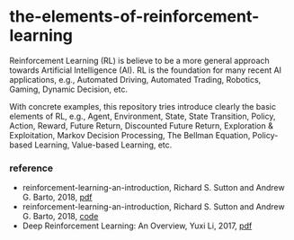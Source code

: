 # the-elements-of-reinforcement-learning
Reinforcement Learning (RL) is believe to be a more general approach towards Artificial Intelligence (AI). RL is the foundation for many recent AI applications, e.g., Automated Driving, Automated Trading, Robotics, Gaming, Dynamic Decision, etc. 

With concrete examples, this repository tries introduce clearly the basic elements of RL, e.g., Agent, Environment, State, State Transition, Policy, Action, Reward, Future Return, Discounted Future Return, Exploration &amp; Exploitation, Markov Decision Processing, The Bellman Equation, Policy-based Learning, Value-based Learning, etc. 

### reference
* reinforcement-learning-an-introduction, Richard S. Sutton and Andrew G. Barto, 2018, [pdf](https://drive.google.com/file/d/1xeUDVGWGUUv1-ccUMAZHJLej2C7aAFWY/view) 
* reinforcement-learning-an-introduction, Richard S. Sutton and Andrew G. Barto, 2018, [code](https://github.com/ykaitao/reinforcement-learning-an-introduction)
* Deep Reinforcement Learning: An Overview, Yuxi Li, 2017, [pdf](https://arxiv.org/abs/1701.07274)
